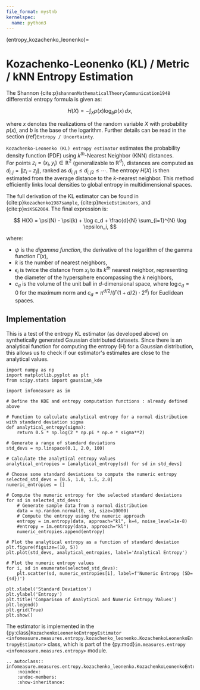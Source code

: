 ```yaml
---
file_format: mystnb
kernelspec:
  name: python3
---
```


(entropy_kozachenko_leonenko)=
# Kozachenko-Leonenko (KL) / Metric / kNN Entropy Estimation
The Shannon {cite:p}`shannonMathematicalTheoryCommunication1948` differential entropy formula is given as:

$$
H(X) = -\int_{X} p(x) \log_b p(x) \, dx,
$$

where $x$ denotes the realizations of the random variable $X$ with probability $p(x)$, and $b$ is the base of the logarithm. Further details can be read in the section {ref}`Entropy / Uncertainty`.

``Kozachenko-Leonenko (KL) entropy estimator`` estimates the probability density function (PDF) using $k^{th}$-Nearest Neighbor (KNN) distances.  
For points $z_i = (x_i, y_i) \in \mathbb{R}^2$ (generalizable to $\mathbb{R}^d$), distances are computed as $d_{i,j} = \|z_i - z_j\|$, ranked as $d_{i,j1} \leq d_{i,j2} \leq \cdots$. The entropy $H(X)$ is then estimated from the average distance to the $k$-nearest neighbor. This method efficiently links local densities to global entropy in multidimensional spaces.  

The full derivation of the KL estimator can be found in {cite:p}`kozachenko1987sample`, {cite:p}`RevieEstimators`, and {cite:p}`miKSG2004`. The final expression is:

$$
    H(X) = \psi(N) - \psi(k) + \log c_d + \frac{d}{N} \sum_{i=1}^{N} \log \epsilon_i,
$$

where:
- $\psi$ is the _digamma function_, the derivative of the logarithm of the gamma function $\Gamma(x)$,  
- $k$ is the number of nearest neighbors,  
- $\epsilon_i$ is twice the distance from $x_i$ to its $k^{th}$ nearest neighbor, representing the diameter of the hypersphere encompassing the $k$ neighbors,  
- $c_d$ is the volume of the unit ball in $d$-dimensional space, where $\log c_d = 0$ for the maximum norm and $c_d = \pi^{d/2} / (\Gamma(1 + d/2) \cdot 2^d)$ for Euclidean spaces.  


## Implementation
This is a test of the entropy KL estimator (as developed above) on synthetically generated Gaussian distributed datasets. Since there is an analytical function for computing the entropy (H) for a Gaussian distribution, this allows us to check if our estimator's estimates are close to the analytical values.

```{code-cell}
import numpy as np
import matplotlib.pyplot as plt
from scipy.stats import gaussian_kde

import infomeasure as im

# Define the KDE and entropy computation functions : already defined above

# Function to calculate analytical entropy for a normal distribution with standard deviation sigma
def analytical_entropy(sigma):
    return 0.5 * np.log(2 * np.pi * np.e * sigma**2)

# Generate a range of standard deviations
std_devs = np.linspace(0.1, 2.0, 100)

# Calculate the analytical entropy values
analytical_entropies = [analytical_entropy(sd) for sd in std_devs]

# Choose some standard deviations to compute the numeric entropy
selected_std_devs = [0.5, 1.0, 1.5, 2.0]
numeric_entropies = []

# Compute the numeric entropy for the selected standard deviations
for sd in selected_std_devs:
    # Generate sample data from a normal distribution
    data = np.random.normal(0, sd, size=10000)
    # Compute the entropy using the numeric approach
    entropy = im.entropy(data, approach="kl", k=4, noise_level=1e-8)
    #entropy = im.entropy(data, approach="kl")
    numeric_entropies.append(entropy)

# Plot the analytical entropy as a function of standard deviation
plt.figure(figsize=(10, 5))
plt.plot(std_devs, analytical_entropies, label='Analytical Entropy')

# Plot the numeric entropy values
for i, sd in enumerate(selected_std_devs):
    plt.scatter(sd, numeric_entropies[i], label=f'Numeric Entropy (SD={sd})')

plt.xlabel('Standard Deviation')
plt.ylabel('Entropy')
plt.title('Comparison of Analytical and Numeric Entropy Values')
plt.legend()
plt.grid(True)
plt.show()

```


The estimator is implemented in the {py:class}`KozachenkoLeonenkoEntropyEstimator <infomeasure.measures.entropy.kozachenko_leonenko.KozachenkoLeonenkoEntropyEstimator>` class,
which is part of the {py:mod}`im.measures.entropy <infomeasure.measures.entropy>` module.

```{eval-rst}
.. autoclass:: infomeasure.measures.entropy.kozachenko_leonenko.KozachenkoLeonenkoEntropyEstimator
    :noindex:
    :undoc-members:
    :show-inheritance:
```

